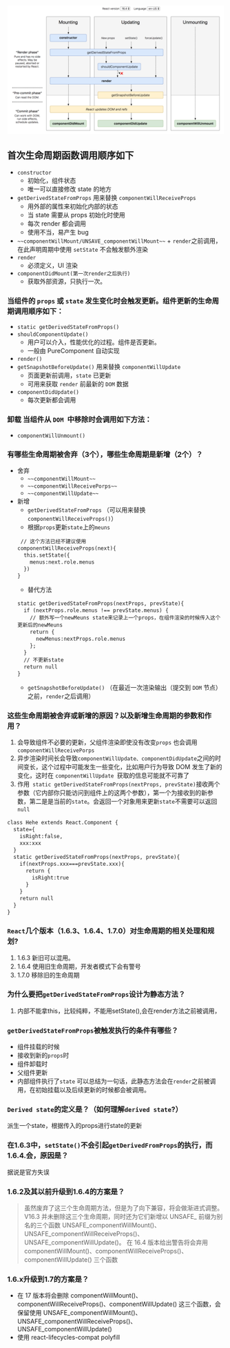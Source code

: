 ![](./img/react-life.png)
## 首次生命周期函数调用顺序如下
   + `constructor`
        + 初始化，组件状态
        + 唯一可以直接修改 state 的地方
   + `getDerivedStateFromProps` 用来替换 `componentWillReceiveProps`
        + 用外部的属性来初始化内部的状态
        + 当 state 需要从 props 初始化时使用
        + 每次 render 都会调用
        + 使用不当，易产生 bug
   + `~~componentWillMount/UNSAVE_componentWillMount~~`
           + `render`之前调用，在此声明周期中使用 `setState` 不会触发额外渲染
   + `render`
        + 必须定义，UI 渲染
   + `componentDidMount(第一次render之后执行)`
        + 获取外部资源，只执行一次。
### 当组件的 `props` 或 `state` 发生变化时会触发更新。组件更新的生命周期调用顺序如下：
  + `static getDerivedStateFromProps()`
  + `shouldComponentUpdate()`
      + 用户可以介入，性能优化的过程。组件是否更新。
      + 一般由 PureComponent 自动实现
  + `render()`
  + `getSnapshotBeforeUpdate()` 用来替换 `componentWillUpdate`
      + 页面更新前调用，`state` 已更新
      + 可用来获取 `render` 前最新的 `DOM` 数据
  + `componentDidUpdate()`
      + 每次更新都会调用
### 卸载 当组件从 `DOM `中移除时会调用如下方法：
  + `componentWillUnmount()`
### 有哪些⽣命周期被舍弃（3个），哪些⽣命周期是新增（2个）？
+ 舍弃
  + `~~componentWillMount~~`
  + `~~componentWillReceivePorps~~`
  + `~~componentWillUpdate~~`
+ 新增
  + `getDerivedStateFromProps` （可以用来替换`componentWillReceiveProps()`）
  + 根据`props`更新`state`上的`meuns`
  ```
   // 这个方法已经不建议使用
  componentWillReceiveProps(next){
    this.setState({
      menus:next.role.menus
    })
  }
  ```
  + 替代方法
  ```
  static getDerivedStateFromProps(nextProps, prevState){
    if (nextProps.role.menus !== prevState.menus) {
      // 额外写一个newMeuns state来记录上一个props，在组件渲染的时候传入这个更新后的newMeuns
      return {
        newMenus:nextProps.role.menus
      };
    } 
    // 不更新state
    return null
  }
  ```
  + `getSnapshotBeforeUpdate()` （在最近一次渲染输出（提交到 `DOM` 节点）之前，`render`之后调用）
### 这些⽣命周期被舍弃或新增的原因？以及新增⽣命周期的参数和作⽤？
1. 会导致组件不必要的更新，父组件渲染即使没有改变`props` 也会调用`componentWillReceivePorps`
2. 异步渲染时间长会导致`componentWillUpdate、componentDidUpdate`之间的时间变长，这个过程中可能发生一些变化，比如用户行为导致 DOM 发生了新的变化，这时在 `componentWillUpdate `获取的信息可能就不可靠了
3. 作用` static getDerivedStateFromProps(nextProps, prevState)`接收两个参数（它内部你只能访问到组件上的这两个参数），第一个为接收到的新参数，第二是是当前的`state`。会返回一个对象用来更新`state`不需要可以返回`null`

  ```
  class Hehe extends React.Component {
    state={
      isRight:false,
      xxx:xxx
    }
    static getDerivedStateFromProps(nextProps, prevState){
      if(nextProps.xxx===prevState.xxx){
        return {
          isRight:true
        }
      }
      return null
    }
  }
  ```

### `React`⼏个版本（1.6.3、1.6.4、1.7.0）对⽣命周期的相关处理和规划?
  1. 1.6.3 新旧可以混用。
  2. 1.6.4 使用旧生命周期，开发者模式下会有警号
  3. 1.7.0 移除旧的生命周期
### 为什么要把`getDerivedStateFromProps`设计为静态⽅法？
  1. 内部不能拿this，比较纯粹，不能用setState(),会在render方法之前被调用，
### `getDerivedStateFromProps`被触发执⾏的条件有哪些？
+ 组件挂载的时候
+ 接收到新的`props`时
+ 组件卸载时
+ 父组件更新
+ 内部组件执行了`state`
可以总结为一句话，此静态方法会在`render`之前被调用，在初始挂载以及后续更新的时候都会被调用。
### `Derived state`的定义是？（如何理解`derived state`?）
派生一个state，根据传入的props进行state的更新
### 在1.6.3中，`setState()`不会引起`getDerivedFromProps`的执⾏，⽽1.6.4.会，原因是？
  据说是官方失误
### 1.6.2及其以前升级到1.6.4的⽅案是？
> 虽然废弃了这三个生命周期方法，但是为了向下兼容，将会做渐进式调整。
V16.3 并未删除这三个生命周期，同时还为它们新增以 UNSAFE_ 前缀为别名的三个函数 UNSAFE_componentWillMount()、UNSAFE_componentWillReceiveProps()、UNSAFE_componentWillUpdate()。
在 16.4 版本给出警告将会弃用 componentWillMount()、componentWillReceiveProps()、componentWillUpdate() 三个函数

### 1.6.x升级到1.7的⽅案是？
+ 在 17 版本将会删除 componentWillMount()、componentWillReceiveProps()、componentWillUpdate() 这三个函数，会保留使用 UNSAFE_componentWillMount()、UNSAFE_componentWillReceiveProps()、UNSAFE_componentWillUpdate()
+ 使用 react-lifecycles-compat polyfill

